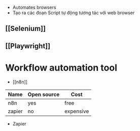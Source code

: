 - Automates browsers
- Tạo ra các đoạn Script tự động tương tác với web browser

## [[Selenium]]
## [[Playwright]]

# Workflow automation tool

- [[n8n]]

| Name   | Open source | Cost      |
| ------ | ----------- | --------- |
| n8n    | yes         | free      |
| zapier | no          | expensive |

- Zapier